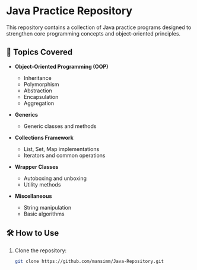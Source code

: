 # Java Practice Repository

This repository contains a collection of Java practice programs designed to strengthen core programming concepts and object-oriented principles.

## 📌 Topics Covered

- **Object-Oriented Programming (OOP)**
  - Inheritance
  - Polymorphism
  - Abstraction
  - Encapsulation
  - Aggregation

- **Generics**
  - Generic classes and methods

- **Collections Framework**
  - List, Set, Map implementations
  - Iterators and common operations

- **Wrapper Classes**
  - Autoboxing and unboxing
  - Utility methods

- **Miscellaneous**
  - String manipulation
  - Basic algorithms

## 🛠️ How to Use

1. Clone the repository:
   ```bash
   git clone https://github.com/mansimm/Java-Repository.git
   ```
